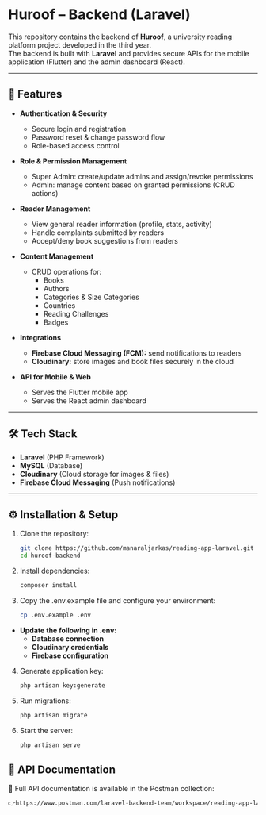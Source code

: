 # Huroof – Backend (Laravel)

This repository contains the backend of **Huroof**, a university reading platform project developed in the third year.  
The backend is built with **Laravel** and provides secure APIs for the mobile application (Flutter) and the admin dashboard (React).

---

## 🚀 Features

-   **Authentication & Security**

    -   Secure login and registration
    -   Password reset & change password flow
    -   Role-based access control

-   **Role & Permission Management**

    -   Super Admin: create/update admins and assign/revoke permissions
    -   Admin: manage content based on granted permissions (CRUD actions)

-   **Reader Management**

    -   View general reader information (profile, stats, activity)
    -   Handle complaints submitted by readers
    -   Accept/deny book suggestions from readers

-   **Content Management**

    -   CRUD operations for:
        -   Books
        -   Authors
        -   Categories & Size Categories
        -   Countries
        -   Reading Challenges
        -   Badges

-   **Integrations**

    -   **Firebase Cloud Messaging (FCM):** send notifications to readers
    -   **Cloudinary:** store images and book files securely in the cloud

-   **API for Mobile & Web**
    -   Serves the Flutter mobile app
    -   Serves the React admin dashboard

---

## 🛠️ Tech Stack

-   **Laravel** (PHP Framework)
-   **MySQL** (Database)
-   **Cloudinary** (Cloud storage for images & files)
-   **Firebase Cloud Messaging** (Push notifications)

---

## ⚙️ Installation & Setup

1. Clone the repository:

    ```bash
    git clone https://github.com/manaraljarkas/reading-app-laravel.git
    cd huroof-backend

    ```

2. Install dependencies:

    ```bash
    composer install

    ```

3. Copy the .env.example file and configure your environment:
    ```bash
    cp .env.example .env
    ```

-   **Update the following in .env:**
    -   **Database connection**
    -   **Cloudinary credentials**
    -   **Firebase configuration**

4. Generate application key:

    ```bash
    php artisan key:generate

    ```

5. Run migrations:

    ```bash
    php artisan migrate

    ```

6. Start the server:
    ```bash
    php artisan serve
    ```

## 📡 API Documentation

📌 Full API documentation is available in the Postman collection:

```bash
👉https://www.postman.com/laravel-backend-team/workspace/reading-app-laravel


```
